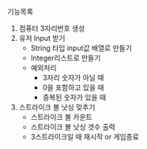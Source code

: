 기능목록

1. 컴퓨터 3자리번호 생성
2. 유저 Input 받기
    - String 타입 input값 배열로 만들기
    - Integer리스트로 만들기
    - 예외처리
      - 3자리 숫자가 아닐 때
      - 0을 포함하고 있을 때
      - 중복된 숫자가 있을 때
3. 스트라이크 볼 낫싱 맞추기
    - 스트라이크 볼 카운트
    - 스트라이크 볼 낫싱 갯수 출력
    - 3스트라이크일 때 재시작 or 게임종료